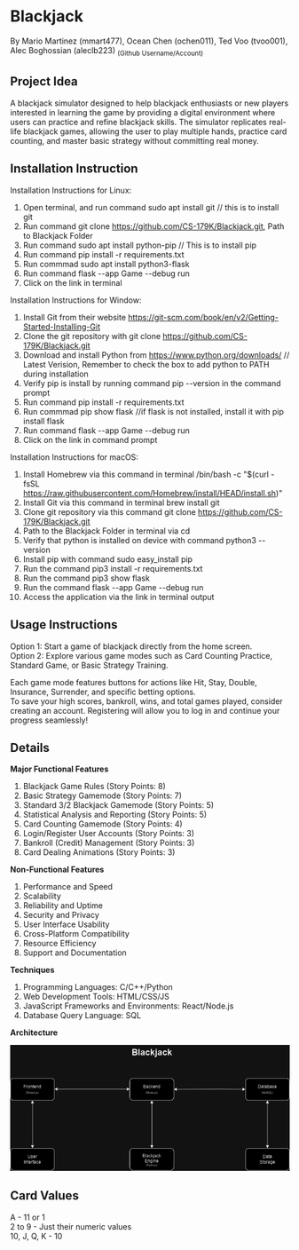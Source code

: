 # **Blackjack**

By Mario Martinez (mmart477), Ocean Chen (ochen011), Ted Voo (tvoo001), Alec Boghossian (aleclb223) 
<sub>(Github Username/Account)<sub>

## **Project Idea**
A blackjack simulator designed to help blackjack enthusiasts or new players interested in learning the game by providing a digital environment where users can practice and refine blackjack skills. The simulator replicates real-life blackjack games, allowing the user to play multiple hands, practice card counting, and master basic strategy without committing real money.

## **Installation Instruction**
Installation Instructions for Linux:<br>
1. Open terminal, and run command sudo apt install git // this is to install git
2. Run command git clone https://github.com/CS-179K/Blackjack.git, Path to Blackjack Folder
3. Run command sudo apt install python-pip // This is to install pip
4. Run command pip install -r requirements.txt
5. Run commmad sudo apt install python3-flask
6. Run command flask --app Game --debug run
7. Click on the link in terminal

Installation Instructions for Window:<br>
1. Install Git from their website https://git-scm.com/book/en/v2/Getting-Started-Installing-Git
2. Clone the git repository with git clone https://github.com/CS-179K/Blackjack.git
3. Download and install Python from https://www.python.org/downloads/ // Latest Verision, Remember to check the box to add python to PATH during installation
4. Verify pip is install by running command pip --version in the command prompt
5. Run command pip install -r requirements.txt
6. Run commmad pip show flask //if flask is not installed, install it with pip install flask
7. Run command flask --app Game --debug run
8. Click on the link in command prompt

Installation Instructions for macOS:<br>
1. Install Homebrew via this command in terminal /bin/bash -c "$(curl -fsSL https://raw.githubusercontent.com/Homebrew/install/HEAD/install.sh)"
2. Install Git via this command in terminal brew install git
3. Clone git repository via this command git clone https://github.com/CS-179K/Blackjack.git
4. Path to the Blackjack Folder in terminal via cd
5. Verify that python is installed on device with command python3 --version
6. Install pip with command sudo easy_install pip
7. Run the command pip3 install -r requirements.txt
8. Run the command pip3 show flask
9. Run the command flask --app Game --debug run
10. Access the application via the link in terminal output

## **Usage Instructions**
Option 1: Start a game of blackjack directly from the home screen.<br>
Option 2: Explore various game modes such as Card Counting Practice, Standard Game, or Basic Strategy Training.<br>

Each game mode features buttons for actions like Hit, Stay, Double, Insurance, Surrender, and specific betting options.<br>
To save your high scores, bankroll, wins, and total games played, consider creating an account. Registering will allow you to log in and continue your progress seamlessly!<br>

## **Details**
**Major Functional Features**
1. Blackjack Game Rules (Story Points: 8) 
2. Basic Strategy Gamemode (Story Points: 7) 
3. Standard 3/2 Blackjack Gamemode (Story Points: 5)
4. Statistical Analysis and Reporting (Story Points: 5)
5. Card Counting Gamemode (Story Points: 4)
6. Login/Register User Accounts (Story Points: 3) 
7. Bankroll (Credit) Management (Story Points: 3)
8. Card Dealing Animations (Story Points: 3)

**Non-Functional Features**
1. Performance and Speed
2. Scalability
3. Reliability and Uptime
4. Security and Privacy
5. User Interface Usability
6. Cross-Platform Compatibility
8. Resource Efficiency
9. Support and Documentation

**Techniques**
1. Programming Languages: C/C++/Python
2. Web Development Tools: HTML/CSS/JS
3. JavaScript Frameworks and Environments: React/Node.js
4. Database Query Language: SQL

**Architecture**

![Diagram](https://github.com/CS-179K/Blackjack/blob/main/Lab_files/Blackjack.drawio.png?raw=true)


## **Card Values**
A - 11 or 1  
2 to 9 - Just their numeric values  
10, J, Q, K - 10 


